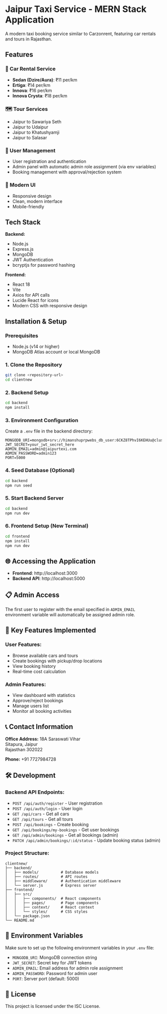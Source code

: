 # Jaipur Taxi Service - MERN Stack Application

A modern taxi booking service similar to Carzonrent, featuring car rentals and tours in Rajasthan.

## Features

### 🚗 Car Rental Service
- **Sedan (Dzire/Aura)**: ₹11 per/km
- **Ertiga**: ₹14 per/km  
- **Innova**: ₹16 per/km
- **Innova Crysta**: ₹18 per/km

### 🗺️ Tour Services
- Jaipur to Sawariya Seth
- Jaipur to Udaipur
- Jaipur to Khatushyamji
- Jaipur to Salasar

### 👤 User Management
- User registration and authentication
- Admin panel with automatic admin role assignment (via env variables)
- Booking management with approval/rejection system

### 📱 Modern UI
- Responsive design
- Clean, modern interface
- Mobile-friendly

## Tech Stack

**Backend:**
- Node.js
- Express.js
- MongoDB
- JWT Authentication
- bcryptjs for password hashing

**Frontend:**
- React 18
- Vite
- Axios for API calls
- Lucide React for icons
- Modern CSS with responsive design

## Installation & Setup

### Prerequisites
- Node.js (v14 or higher)
- MongoDB Atlas account or local MongoDB

### 1. Clone the Repository
```bash
git clone <repository-url>
cd clientnew
```

### 2. Backend Setup
```bash
cd backend
npm install
```

### 3. Environment Configuration
Create a `.env` file in the backend directory:
```env
MONGODB_URI=mongodb+srv://himanshuprpwebs_db_user:6CKZ8TPhvI6KEHUu@cluster0.qzfchj2.mongodb.net/
JWT_SECRET=your_jwt_secret_here
ADMIN_EMAIL=admin@jaipurtexi.com
ADMIN_PASSWORD=admin123
PORT=5000
```

### 4. Seed Database (Optional)
```bash
cd backend
npm run seed
```

### 5. Start Backend Server
```bash
cd backend
npm run dev
```

### 6. Frontend Setup (New Terminal)
```bash
cd frontend
npm install
npm run dev
```

## 🌐 Accessing the Application

- **Frontend**: http://localhost:3000
- **Backend API**: http://localhost:5000

## 📋 Admin Access

The first user to register with the email specified in `ADMIN_EMAIL` environment variable will automatically be assigned admin role.

## 🚀 Key Features Implemented

### User Features:
- Browse available cars and tours
- Create bookings with pickup/drop locations
- View booking history
- Real-time cost calculation

### Admin Features:
- View dashboard with statistics
- Approve/reject bookings
- Manage users list
- Monitor all booking activities

## 📞 Contact Information

**Office Address:**
18A Saraswati Vihar  
Sitapura, Jaipur  
Rajasthan 302022  

**Phone:** +91 7727984728

## 🛠️ Development

### Backend API Endpoints:
- `POST /api/auth/register` - User registration
- `POST /api/auth/login` - User login
- `GET /api/cars` - Get all cars
- `GET /api/tours` - Get all tours
- `POST /api/bookings` - Create booking
- `GET /api/bookings/my-bookings` - Get user bookings
- `GET /api/admin/bookings` - Get all bookings (admin)
- `PATCH /api/admin/bookings/:id/status` - Update booking status (admin)

### Project Structure:
```
clientnew/
├── backend/
│   ├── models/          # Database models
│   ├── routes/          # API routes
│   ├── middleware/      # Authentication middleware
│   └── server.js        # Express server
├── frontend/
│   ├── src/
│   │   ├── components/  # React components
│   │   ├── pages/       # Page components
│   │   ├── context/     # React context
│   │   └── styles/      # CSS styles
│   └── package.json
└── README.md
```

## 🔧 Environment Variables

Make sure to set up the following environment variables in your `.env` file:

- `MONGODB_URI`: MongoDB connection string
- `JWT_SECRET`: Secret key for JWT tokens
- `ADMIN_EMAIL`: Email address for admin role assignment
- `ADMIN_PASSWORD`: Password for admin user
- `PORT`: Server port (default: 5000)

## 📝 License

This project is licensed under the ISC License.









